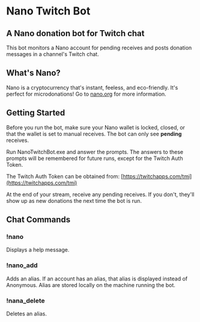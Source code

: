 # Nano Twitch Bot
## A Nano donation bot for Twitch chat

This bot monitors a Nano account for pending receives and posts donation messages in a channel's Twitch chat.

## What's Nano?

Nano is a cryptocurrency that's instant, feeless, and eco-friendly. It's perfect for microdonations! Go to [nano.org](https://nano.org) for more information.

## Getting Started

Before you run the bot, make sure your Nano wallet is locked, closed, or that the wallet is set to manual receives. The bot can only see **pending** receives.

Run NanoTwitchBot.exe and answer the prompts. The answers to these prompts will be remembered for future runs, except for the Twitch Auth Token.

The Twitch Auth Token can be obtained from: [https://twitchapps.com/tmi](https://twitchapps.com/tmi)

At the end of your stream, receive any pending receives. If you don't, they'll show up as new donations the next time the bot is run.

## Chat Commands

### !nano

Displays a help message.

### !nano_add

Adds an alias. If an account has an alias, that alias is displayed instead of Anonymous. Alias are stored locally on the machine running the bot.

### !nana_delete

Deletes an alias.
